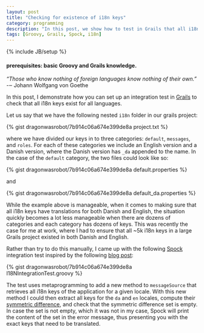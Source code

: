 ```yaml
---
layout: post
title: "Checking for existence of i18n keys"
category: programming
description: "In this post, we show how to test in Grails that all i18n keys exist for all languages."
tags: [Groovy, Grails, Spock, i18n]
---
```


{% include JB/setup %}

#### prerequisites: basic Groovy and Grails knowledge.

*“Those who know nothing of foreign languages know nothing of their own.”*<br/>
-‒ Johann Wolfgang von Goethe

In this post, I demonstrate how you can set up an integration test in
[Grails](https://grails.org/) to check that all i18n keys exist for all
languages.

Let us say that we have the following nested `i18n` folder in our grails project:

{% gist dragonwasrobot/7b914c06a674e399de8a project.txt %}

where we have divided our keys in to three categories: `default`, `messages`, and
`roles`. For each of these categories we include an English version and a Danish
version, where the Danish version has `_da` appended to the name. In the case of
the `default` category, the two files could look like so:

{% gist dragonwasrobot/7b914c06a674e399de8a default.properties %}

and

{% gist dragonwasrobot/7b914c06a674e399de8a default_da.properties %}

While the example above is manageable, when it comes to making sure that all i18n
keys have translations for both Danish and English, the situation quickly
becomes a lot less manageable when there are dozens of categories and each
category has dozens of keys. This was recently the case for me at work, where I
had to ensure that all ~5k i18n keys in a large Grails project existed in both
Danish and English.

Rather than try to do this manually, I came up with the following
[Spock](https://grails.org/plugin/spock) integration test inspired by the
following
[blog post](https://sergiosmind.wordpress.com/2013/07/25/getting-all-i18n-messages-in-javascript/):

{% gist dragonwasrobot/7b914c06a674e399de8a I18NIntegrationTest.groovy %}

The test uses metaprogramming to add a new method to `messageSource` that
retrieves all i18n keys of the application for a given locale. With this new
method I could then extract all keys for the `da` and `en` locales, compute
their [symmetric difference](http://en.wikipedia.org/wiki/Symmetric_difference),
and check that the symmetric difference set is empty. In case the set is not
empty, which it was not in my case, Spock will print the content of the set in
the error message, thus presenting you with the exact keys that need to be
translated.
